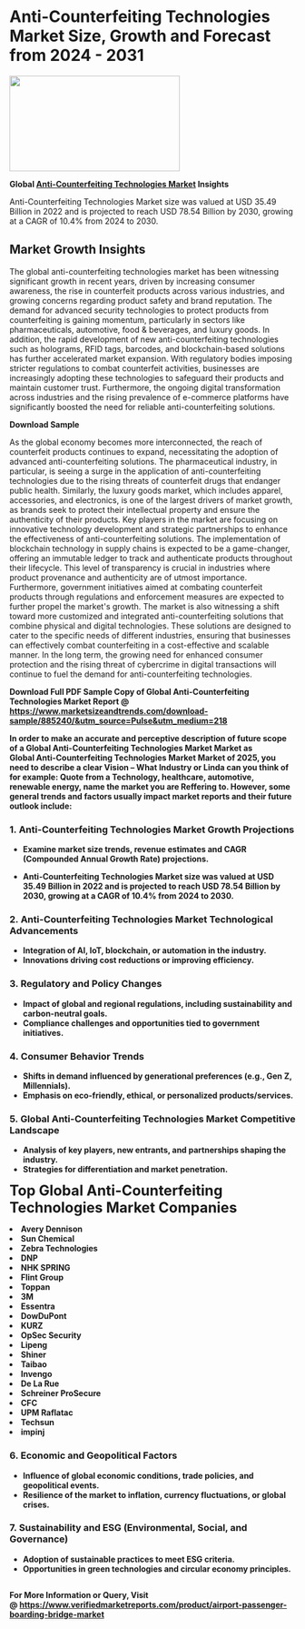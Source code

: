 <H1>Anti-Counterfeiting Technologies Market Size, Growth and Forecast from 2024 - 2031</H1><img class="aligncenter size-medium wp-image-584254" src="https://thirdeyenews.in/wp-content/uploads/2024/09/Global-Market-Research-300x168.jpeg" alt="" width="300" height="168" /><p><strong>Global&nbsp;<a href="https://www.marketsizeandtrends.com/download-sample/885240/&amp;utm_source=Pulse&amp;utm_medium=218">Anti-Counterfeiting Technologies Market</a> Insights</strong></p><p>Anti-Counterfeiting Technologies Market size was valued at USD 35.49 Billion in 2022 and is projected to reach USD 78.54 Billion by 2030, growing at a CAGR of 10.4% from 2024 to 2030.</p><p><h2>Market Growth Insights</h2> <p>The global anti-counterfeiting technologies market has been witnessing significant growth in recent years, driven by increasing consumer awareness, the rise in counterfeit products across various industries, and growing concerns regarding product safety and brand reputation. The demand for advanced security technologies to protect products from counterfeiting is gaining momentum, particularly in sectors like pharmaceuticals, automotive, food & beverages, and luxury goods. In addition, the rapid development of new anti-counterfeiting technologies such as holograms, RFID tags, barcodes, and blockchain-based solutions has further accelerated market expansion. With regulatory bodies imposing stricter regulations to combat counterfeit activities, businesses are increasingly adopting these technologies to safeguard their products and maintain customer trust. Furthermore, the ongoing digital transformation across industries and the rising prevalence of e-commerce platforms have significantly boosted the need for reliable anti-counterfeiting solutions.</p> <p><strong>Download Sample</strong></p> <p>As the global economy becomes more interconnected, the reach of counterfeit products continues to expand, necessitating the adoption of advanced anti-counterfeiting solutions. The pharmaceutical industry, in particular, is seeing a surge in the application of anti-counterfeiting technologies due to the rising threats of counterfeit drugs that endanger public health. Similarly, the luxury goods market, which includes apparel, accessories, and electronics, is one of the largest drivers of market growth, as brands seek to protect their intellectual property and ensure the authenticity of their products. Key players in the market are focusing on innovative technology development and strategic partnerships to enhance the effectiveness of anti-counterfeiting solutions. The implementation of blockchain technology in supply chains is expected to be a game-changer, offering an immutable ledger to track and authenticate products throughout their lifecycle. This level of transparency is crucial in industries where product provenance and authenticity are of utmost importance. Furthermore, government initiatives aimed at combating counterfeit products through regulations and enforcement measures are expected to further propel the market's growth. The market is also witnessing a shift toward more customized and integrated anti-counterfeiting solutions that combine physical and digital technologies. These solutions are designed to cater to the specific needs of different industries, ensuring that businesses can effectively combat counterfeiting in a cost-effective and scalable manner. In the long term, the growing need for enhanced consumer protection and the rising threat of cybercrime in digital transactions will continue to fuel the demand for anti-counterfeiting technologies. <p><strong></p><p><span class=""><strong>Download Full PDF Sample Copy of Global Anti-Counterfeiting Technologies Market Report</strong> @ <a href="https://www.marketsizeandtrends.com/download-sample/885240/&amp;utm_source=Pulse&amp;utm_medium=218" target="_blank">https://www.marketsizeandtrends.com/download-sample/885240/&amp;utm_source=Pulse&amp;utm_medium=218</a></span></p><p>In order to make an accurate and perceptive description of future scope of a Global&nbsp;Anti-Counterfeiting Technologies Market Market as Global&nbsp;Anti-Counterfeiting Technologies Market Market of 2025, you need to describe a clear Vision &ndash; What Industry or Linda can you think of for example: Quote from a Technology, healthcare, automotive, renewable energy, name the market you are Reffering to. However, some general trends and factors usually impact market reports and their future outlook include:</p><h3>1.&nbsp;<strong>Anti-Counterfeiting Technologies Market Growth Projections</strong></h3><ul><li>Examine market size trends, revenue estimates and CAGR (Compounded Annual Growth Rate) projections.</li><li><p>Anti-Counterfeiting Technologies Market size was valued at USD 35.49 Billion in 2022 and is projected to reach USD 78.54 Billion by 2030, growing at a CAGR of 10.4% from 2024 to 2030.</p></li></ul><h3>2.&nbsp;<strong>Anti-Counterfeiting Technologies Market Technological Advancements</strong></h3><ul><li>Integration of AI, IoT, blockchain, or automation in the industry.</li><li>Innovations driving cost reductions or improving efficiency.</li></ul><h3>3.&nbsp;<strong>Regulatory and Policy Changes</strong></h3><ul><li>Impact of global and regional regulations, including sustainability and carbon-neutral goals.</li><li>Compliance challenges and opportunities tied to government initiatives.</li></ul><h3>4.&nbsp;<strong>Consumer Behavior Trends</strong></h3><ul><li>Shifts in demand influenced by generational preferences (e.g., Gen Z, Millennials).</li><li>Emphasis on eco-friendly, ethical, or personalized products/services.</li></ul><h3>5.&nbsp;<strong>Global Anti-Counterfeiting Technologies Market Competitive Landscape</strong></h3><ul><li>Analysis of key players, new entrants, and partnerships shaping the industry.</li><li>Strategies for differentiation and market penetration.</li></ul><p data-pm-slice="1 1 []"><span style="color: inherit; font-family: inherit; font-size: 25px;">Top Global Anti-Counterfeiting Technologies Market Companies</span></p><div class="" data-test-id=""><p><li>Avery Dennison</li><li> Sun Chemical</li><li> Zebra Technologies</li><li> DNP</li><li> NHK SPRING</li><li> Flint Group</li><li> Toppan</li><li> 3M</li><li> Essentra</li><li> DowDuPont</li><li> KURZ</li><li> OpSec Security</li><li> Lipeng</li><li> Shiner</li><li> Taibao</li><li> Invengo</li><li> De La Rue</li><li> Schreiner ProSecure</li><li> CFC</li><li> UPM Raflatac</li><li> Techsun</li><li> impinj</li></p></div><h3>6.&nbsp;<strong>Economic and Geopolitical Factors</strong></h3><ul><li>Influence of global economic conditions, trade policies, and geopolitical events.</li><li>Resilience of the market to inflation, currency fluctuations, or global crises.</li></ul><h3>7.&nbsp;<strong>Sustainability and ESG (Environmental, Social, and Governance)</strong></h3><ul><li>Adoption of sustainable practices to meet ESG criteria.</li><li>Opportunities in green technologies and circular economy principles.</li></ul><h2><strong style="font-size: 14px;">For More Information or Query, Visit @&nbsp;</strong><a style="background-color: #ffffff; font-size: 14px;" href="https://www.marketsizeandtrends.com/report/anti-counterfeiting-technologies-market/" target="_blank">https://www.verifiedmarketreports.com/product/airport-passenger-boarding-bridge-market</a></h2>
